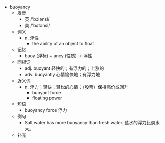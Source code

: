 - buoyancy
  - 发音
    - 英 /'bɔiənsi/
    - 美 /'bɔɪənsi/
  - 词义
    - n. 浮性
      - the ability of an object to float
  - 记忆
    - buoy (浮标) + ancy (性质) → 浮性
  - 同根词
    - adj. buoyant 轻快的；有浮力的；上涨的
    - adv. buoyantly 心情愉快地；有浮力地
  - 近义词
    - n. 浮力；轻快；轻松的心情；（股票）保持高价或回升
      - buoyant force
      - floating power
  - 短语
    - buoyancy force 浮力
  - 例句
    - Salt water has more buoyancy than fresh water. 盐水的浮力比淡水大。
  - 补充